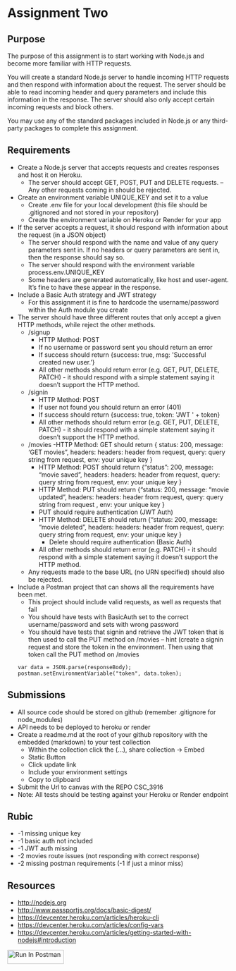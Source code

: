 # Assignment Two
## Purpose
The purpose of this assignment is to start working with Node.js and become more familiar with HTTP requests.

You will create a standard Node.js server to handle incoming HTTP requests and then respond with information about the request. The server should be able to read incoming header and query parameters and include this information in the response. The server should also only accept certain incoming requests and block others.

You may use any of the standard packages included in Node.js or any third-party packages to complete this assignment.

## Requirements
- Create a Node.js server that accepts requests and creates responses and host it on Heroku.
    - The server should accept GET, POST, PUT and DELETE requests. – Any other requests coming in should be rejected.
- Create an environment variable UNIQUE_KEY and set it to a value
    - Create .env file for your local development (this file should be .gitignored and not stored in your repository)
    - Create the environment variable on Heroku or Render for your app
- If the server accepts a request, it should respond with information about the request (in a JSON object)
    - The server should respond with the name and value of any query parameters sent in. If no headers or query parameters are sent in, then the response should say so.
    - The server should respond with the environment variable process.env.UNIQUE_KEY
    - Some headers are generated automatically, like host and user-agent. It’s fine to have these appear in the response.
- Include a Basic Auth strategy and JWT strategy
    - For this assignment it is fine to hardcode the username/password within the Auth module you create
- The server should have three different routes that only accept a given HTTP methods, while reject the other methods.
    - /signup
        - HTTP Method: POST 
        - If no username or password sent you should return an error
        - If success should return {success: true, msg: 'Successful created new user.'}
        - All other methods should return error (e.g. GET, PUT, DELETE, PATCH) - it should respond with a simple statement saying it doesn’t support the HTTP method.
    - /signin
        - HTTP Method: POST 
        - If user not found you should return an error (401)
        - If success should return {success: true, token: 'JWT ' + token}
        - All other methods should return error (e.g. GET, PUT, DELETE, PATCH) - it should respond with a simple statement saying it doesn’t support the HTTP method.
    - /movies
        -HTTP Method: GET should return { status: 200, message: ‘GET movies”,  headers: headers: header from request,  query: query string from request, env: your unique key  }
        - HTTP Method: POST should return {“status”: 200, message: “movie saved”, headers: headers: header from request,  query: query string from request, env: your unique key  }
        - HTTP Method: PUT should return {“status: 200, message: “movie updated”, headers: headers: header from request,  query: query string from request , env: your unique key  }
        - PUT should require authentication (JWT Auth)
        - HTTP Method: DELETE should return {“status: 200, message: “movie deleted”, headers: headers: header from request,  query: query string from request, env: your unique key  }
            - Delete should require authentication (Basic Auth)
        - All other methods should return error (e.g. PATCH) - it should respond with a simple statement saying it doesn’t support the HTTP method.
    - Any requests made to the base URL (no URN specified) should also be rejected. 
- Include a Postman project that can shows all the requirements have been met.
    - This project should include valid requests, as well as requests that fail 
    - You should have tests with BasicAuth set to the correct username/password and sets with wrong password
    - You should have tests that signin and retrieve the JWT token that is then used to call the PUT method on /movies – hint (create a signin request and store the token in the environment.  Then using that token call the PUT method on /movies
    ``` 
    var data = JSON.parse(responseBody);
    postman.setEnvironmentVariable("token", data.token);
    ```
## Submissions
- All source code should be stored on github (remember .gitignore for node_modules)
- API needs to be deployed to heroku or render
- Create a readme.md at the root of your github repository with the embedded (markdown) to your test collection
    - Within the collection click the (…), share collection -> Embed
    - Static Button
    - Click update link
    - Include your environment settings
    - Copy to clipboard 
- Submit the Url to canvas with the REPO CSC_3916
- Note: All tests should be testing against your Heroku or Render endpoint

## Rubic
- -1 missing unique key 
- -1 basic auth not included
- -1 JWT auth missing
- -2 movies route issues (not responding with correct response)
- -2 missing postman requirements (-1 if just a minor miss)

## Resources
- http://nodejs.org
- http://www.passportjs.org/docs/basic-digest/
- https://devcenter.heroku.com/articles/heroku-cli 
- https://devcenter.heroku.com/articles/config-vars 
- https://devcenter.heroku.com/articles/getting-started-with-nodejs#introduction

[<img src="https://run.pstmn.io/button.svg" alt="Run In Postman" style="width: 128px; height: 32px;">]([https://app.getpostman.com/run-collection/35315-d9a3fcba-354e-4cbe-9d2f-ea93c15a1673?action=collection%2Ffork&source=rip_markdown&collection-url=entityId%3D35315-d9a3fcba-354e-4cbe-9d2f-ea93c15a1673%26entityType%3Dcollection%26workspaceId%3D9537543c-3737-4557-a3ce-8c5ed9249378#?env%5Bmccarthy-hw2%5D=W3sia2V5IjoiSldUIiwidmFsdWUiOiIiLCJlbmFibGVkIjp0cnVlLCJ0eXBlIjoiYW55Iiwic2Vzc2lvblZhbHVlIjoiSldULi4uIiwiY29tcGxldGVTZXNzaW9uVmFsdWUiOiJKV1QgZXlKaGJHY2lPaUpJVXpJMU5pSXNJblI1Y0NJNklrcFhWQ0o5LmV5SnBaQ0k2SWpRME1qZzRNVFJpTWprME5tUTNaR1JsWm1VeU1qazVaV1F3TkRsaFlqYzRObUU1TnpNd09XWWlMQ0oxYzJWeWJtRnRaU0k2SW1KaGRHMWhiaUlzSW1saGRDSTZNVGN6TmpFeE16TTFNSDAuQUdQOUlNd2JZR29EWUZSem5BcWRhZW43YkFTTG1RUTVzbnBHR3o4Z0NnRSIsInNlc3Npb25JbmRleCI6MH1d](https://www.postman.com/kippurn/workspace/my-workspace/collection/41590986-3e82808a-2542-4c88-a5a6-9e4077e1661f?action=share&creator=41590986&active-environment=41590986-0fe3df41-9515-41be-8358-99b8b6b873a6))
